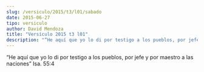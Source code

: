 ```yaml
---
slug: /versiculo/2015/t3/l01/sabado
date: 2015-06-27
tipo: versiculo
author: David Mendoza
title: "Versículo 2015 t3 l01"
description: "“He aquí que yo lo di por testigo a los pueblos, por jefe y por maestro a las naciones” Isa. 55:4"
---
```


“He aquí que yo lo di por testigo a los pueblos, por jefe y por maestro a las naciones” Isa. 55:4
